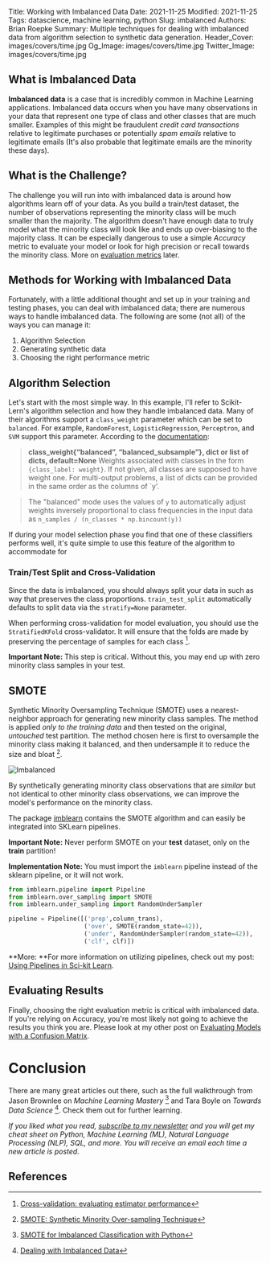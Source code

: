 Title: Working with Imbalanced Data
Date: 2021-11-25
Modified: 2021-11-25
Tags: datascience, machine learning, python
Slug: imbalanced
Authors: Brian Roepke
Summary: Multiple techniques for dealing with imbalanced data from algorithm selection to synthetic data generation.
Header_Cover: images/covers/time.jpg
Og_Image: images/covers/time.jpg
Twitter_Image: images/covers/time.jpg

## What is Imbalanced Data

**Imbalanced data** is a case that is incredibly common in Machine Learning applications. Imbalanced data occurs when you have many observations in your data that represent one type of class and other classes that are much smaller. Examples of this might be fraudulent *credit card transactions* relative to legitimate purchases or potentially *spam emails* relative to legitimate emails (It's also probable that legitimate emails are the minority these days).

## What is the Challenge? 

The challenge you will run into with imbalanced data is around how algorithms learn off of your data. As you build a train/test dataset, the number of observations representing the minority class will be much smaller than the majority. The algorithm doesn't have enough data to truly model what the minority class will look like and ends up over-biasing to the majority class. It can be especially dangerous to use a simple *Accuracy* metric to evaluate your model or look for high precision or recall towards the minority class. More on [evaluation metrics]({filename}modeleval.md) later.

## Methods for Working with Imbalanced Data

Fortunately, with a little additional thought and set up in your training and testing phases, you can deal with imbalanced data; there are numerous ways to handle imbalanced data. The following are some (not all) of the ways you can manage it:

1. Algorithm Selection
2. Generating synthetic data
3. Choosing the right performance metric

## Algorithm Selection

Let's start with the most simple way. In this example, I'll refer to Scikit-Lern's algorithm selection and how they handle imbalanced data. Many of their algorithms support a `class_weight` parameter which can be set to `balanced`. For example, `RandomForest`, `LogisticRegression`, `Perceptron`, and `SVM` support this parameter. According to the [documentation](https://scikit-learn.org/stable/modules/generated/sklearn.ensemble.RandomForestClassifier.html?highlight=class_weight): 

>**class_weight{“balanced”, “balanced_subsample”}, dict or list of dicts, default=None** 
>Weights associated with classes in the form `{class_label: weight}`. If not given, all classes are supposed to have weight one. For multi-output problems, a list of dicts can be provided in the same order as the columns of `y'.

>The "balanced" mode uses the values of `y` to automatically adjust weights inversely proportional to class frequencies in the input data as `n_samples / (n_classes * np.bincount(y))`

If during your model selection phase you find that one of these classifiers performs well, it's quite simple to use this feature of the algorithm to accommodate for 

### Train/Test Split and Cross-Validation

Since the data is imbalanced, you should always split your data in such as way that preserves the class proportions. `train_test_split` automatically defaults to split data via the `stratify=None` parameter. 

When performing cross-validation for model evaluation, you should use the `StratifiedKFold` cross-validator. It will ensure that the folds are made by preserving the percentage of samples for each class [^STRAT].

**Important Note:** This step is critical. Without this, you may end up with zero minority class samples in your test.

## SMOTE

Synthetic Minority Oversampling Technique (SMOTE) uses a nearest-neighbor approach for generating new minority class samples. The method is applied *only to the training data* and then tested on the original, *untouched* test partition. The method chosen here is first to oversample the minority class making it balanced, and then undersample it to reduce the size and bloat [^PAPER].

![Imbalanced]({static}../../images/posts/imbalanced.png)

By synthetically generating minority class observations that are *similar* but not identical to other minority class observations, we can improve the model's performance on the minority class.

The package [imblearn](https://imbalanced-learn.org/stable/index.html) contains the SMOTE algorithm and can easily be integrated into SKLearn pipelines.

**Important Note:** Never perform SMOTE on your **test** dataset, only on the **train** partition!

**Implementation Note:** You must import the `imblearn` pipeline instead of the sklearn pipeline, or it will not work.

```python
from imblearn.pipeline import Pipeline
from imblearn.over_sampling import SMOTE
from imblearn.under_sampling import RandomUnderSampler

pipeline = Pipeline([('prep',column_trans),
                     ('over', SMOTE(random_state=42)),
                     ('under', RandomUnderSampler(random_state=42)),
                     ('clf', clf)])
```

**More: **For more information on utilizing pipelines, check out my post: [Using Pipelines in Sci-kit Learn](sklearnpipelines.html).

## Evaluating Results

Finally, choosing the right evaluation metric is critical with imbalanced data. If you're relying on Accuracy, you're most likely not going to achieve the results you think you are. Please look at my other post on [Evaluating Models with a Confusion Matrix]({filename}modeleval.md). 

# Conclusion

There are many great articles out there, such as the full walkthrough from Jason Brownlee on *Machine Learning Mastery* [^SMOTE] and Tara Boyle on *Towards Data Science* [^IMBAL]. Check them out for further learning.

*If you liked what you read, [subscribe to my newsletter](https://campaign.dataknowsall.com/subscribe) and you will get my cheat sheet on Python, Machine Learning (ML), Natural Language Processing (NLP), SQL, and more. You will receive an email each time a new article is posted.*

## References

[^PAPER]: [SMOTE: Synthetic Minority Over-sampling Technique](https://doi.org/10.1613/jair.953)
[^STRAT]: [Cross-validation: evaluating estimator performance](https://scikit-learn.org/stable/modules/cross_validation.html)
[^IMBAL]: [Dealing with Imbalanced Data](https://towardsdatascience.com/methods-for-dealing-with-imbalanced-data-5b761be45a18)
[^SMOTE]: [SMOTE for Imbalanced Classification with Python](https://machinelearningmastery.com/smote-oversampling-for-imbalanced-classification/)